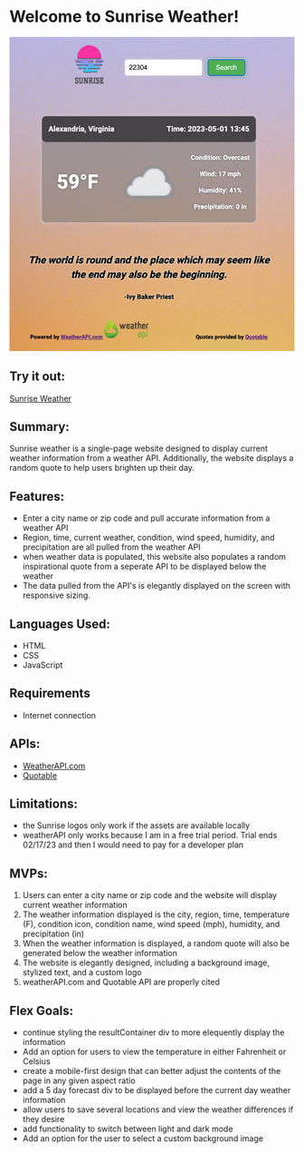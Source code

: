 # Welcome to Sunrise Weather!
![Sunrise Weather Screenshot](./assets/sunrise-weather-screenshot.png)

## Try it out:
[Sunrise Weather](https://sunrise-weather.surge.sh/)

## Summary:
Sunrise weather is a single-page website designed to display current weather information from a weather API. Additionally, the website displays a random quote to help users brighten up their day.

## Features:
- Enter a city name or zip code and pull accurate information from a weather API
- Region, time, current weather, condition, wind speed, humidity, and precipitation are all pulled from the weather API
- when weather data is populated, this website also populates a random inspirational quote from a seperate API to be displayed below the weather
- The data pulled from the API's is elegantly displayed on the screen with responsive sizing.

## Languages Used:
- HTML
- CSS
- JavaScript

## Requirements
- Internet connection

## APIs:
- [WeatherAPI.com](https://www.weatherapi.com/)
- [Quotable](https://github.com/lukePeavey/quotable#get-random-quote)

## Limitations:
- the Sunrise logos only work if the assets are available locally
- weatherAPI only works because I am in a free trial period. Trial ends 02/17/23 and then I would need to pay for a developer plan

## MVPs:
1. Users can enter a city name or zip code and the website will display current weather information
2. The weather information displayed is the city, region, time, temperature (F), condition icon, condition name, wind speed (mph), humidity, and precipitation (in)
3. When the weather information is displayed, a random quote will also be generated below the weather information 
4. The website is elegantly designed, including a background image, stylized text, and a custom logo
5. weatherAPI.com and Quotable API are properly cited

## Flex Goals:
- continue styling the resultContainer div to more elequently display the information
- Add an option for users to view the temperature in either Fahrenheit or Celsius
- create a mobile-first design that can better adjust the contents of the page in any given aspect ratio
- add a 5 day forecast div to be displayed before the current day weather information
- allow users to save several locations and view the weather differences if they desire
- add functionality to switch between light and dark mode
- Add an option for the user to select a custom background image